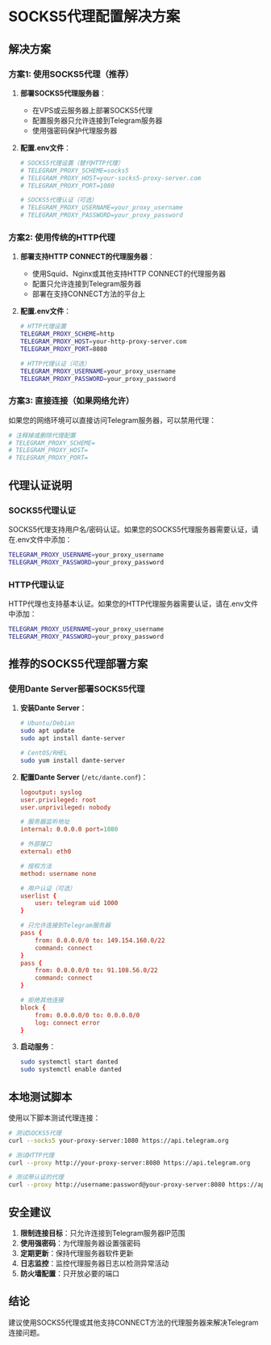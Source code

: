 # SOCKS5代理配置解决方案

## 解决方案

### 方案1: 使用SOCKS5代理（推荐）

1. **部署SOCKS5代理服务器**：
   - 在VPS或云服务器上部署SOCKS5代理
   - 配置服务器只允许连接到Telegram服务器
   - 使用强密码保护代理服务器

2. **配置.env文件**：
   ```bash
   # SOCKS5代理设置（替代HTTP代理）
   # TELEGRAM_PROXY_SCHEME=socks5
   # TELEGRAM_PROXY_HOST=your-socks5-proxy-server.com
   # TELEGRAM_PROXY_PORT=1080
   
   # SOCKS5代理认证（可选）
   # TELEGRAM_PROXY_USERNAME=your_proxy_username
   # TELEGRAM_PROXY_PASSWORD=your_proxy_password
   ```

### 方案2: 使用传统的HTTP代理

1. **部署支持HTTP CONNECT的代理服务器**：
   - 使用Squid、Nginx或其他支持HTTP CONNECT的代理服务器
   - 配置只允许连接到Telegram服务器
   - 部署在支持CONNECT方法的平台上

2. **配置.env文件**：
   ```bash
   # HTTP代理设置
   TELEGRAM_PROXY_SCHEME=http
   TELEGRAM_PROXY_HOST=your-http-proxy-server.com
   TELEGRAM_PROXY_PORT=8080
   
   # HTTP代理认证（可选）
   TELEGRAM_PROXY_USERNAME=your_proxy_username
   TELEGRAM_PROXY_PASSWORD=your_proxy_password
   ```

### 方案3: 直接连接（如果网络允许）

如果您的网络环境可以直接访问Telegram服务器，可以禁用代理：

```bash
# 注释掉或删除代理配置
# TELEGRAM_PROXY_SCHEME=
# TELEGRAM_PROXY_HOST=
# TELEGRAM_PROXY_PORT=
```

## 代理认证说明

### SOCKS5代理认证

SOCKS5代理支持用户名/密码认证。如果您的SOCKS5代理服务器需要认证，请在.env文件中添加：

```bash
TELEGRAM_PROXY_USERNAME=your_proxy_username
TELEGRAM_PROXY_PASSWORD=your_proxy_password
```

### HTTP代理认证

HTTP代理也支持基本认证。如果您的HTTP代理服务器需要认证，请在.env文件中添加：

```bash
TELEGRAM_PROXY_USERNAME=your_proxy_username
TELEGRAM_PROXY_PASSWORD=your_proxy_password
```

## 推荐的SOCKS5代理部署方案

### 使用Dante Server部署SOCKS5代理

1. **安装Dante Server**：
   ```bash
   # Ubuntu/Debian
   sudo apt update
   sudo apt install dante-server
   
   # CentOS/RHEL
   sudo yum install dante-server
   ```

2. **配置Dante Server** (`/etc/dante.conf`)：
   ```conf
   logoutput: syslog
   user.privileged: root
   user.unprivileged: nobody
   
   # 服务器监听地址
   internal: 0.0.0.0 port=1080
   
   # 外部接口
   external: eth0
   
   # 授权方法
   method: username none
   
   # 用户认证（可选）
   userlist {
       user: telegram uid 1000
   }
   
   # 只允许连接到Telegram服务器
   pass {
       from: 0.0.0.0/0 to: 149.154.160.0/22
       command: connect
   }
   pass {
       from: 0.0.0.0/0 to: 91.108.56.0/22
       command: connect
   }
   
   # 拒绝其他连接
   block {
       from: 0.0.0.0/0 to: 0.0.0.0/0
       log: connect error
   }
   ```

3. **启动服务**：
   ```bash
   sudo systemctl start danted
   sudo systemctl enable danted
   ```

## 本地测试脚本

使用以下脚本测试代理连接：

```bash
# 测试SOCKS5代理
curl --socks5 your-proxy-server:1080 https://api.telegram.org

# 测试HTTP代理
curl --proxy http://your-proxy-server:8080 https://api.telegram.org

# 测试带认证的代理
curl --proxy http://username:password@your-proxy-server:8080 https://api.telegram.org
```

## 安全建议

1. **限制连接目标**：只允许连接到Telegram服务器IP范围
2. **使用强密码**：为代理服务器设置强密码
3. **定期更新**：保持代理服务器软件更新
4. **日志监控**：监控代理服务器日志以检测异常活动
5. **防火墙配置**：只开放必要的端口

## 结论

建议使用SOCKS5代理或其他支持CONNECT方法的代理服务器来解决Telegram连接问题。